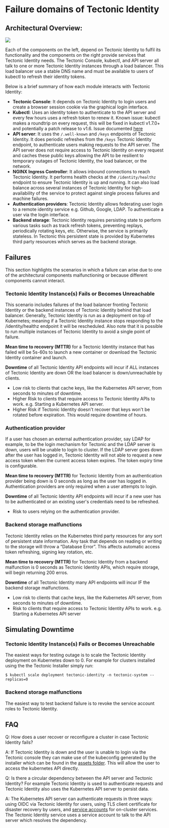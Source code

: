 # Failure domains of Tectonic Identity

## Architectural Overview:
![][dex-architecture]

Each of the components on the left, depend on Tectonic Identity to fulfil its functionality and the components on the right provide services that Tectonic Identity needs. The Tectonic Console, kubectl, and API server all talk to one or more Tectonic Identity instances through a load balancer. This load balancer use a stable DNS name and must be available to users of kubectl to refresh their identity tokens.

Below is a brief summary of how each module interacts with Tectonic Identity:

* **Tectonic Console**: It depends on Tectonic Identity to login users and create a browser session cookie via the graphical login interface.
* **Kubectl**: Uses an identity token to authenticate to the API server and every few hours uses a refresh token to renew it.
               Known issue: kubectl makes a roundtrip on every request, this will be fixed in kubectl v1.7.0+ and potentially a patch release to v1.6. Issue documented [here][kubernetes-issue]
* **API server**: It uses the `/.well-known` and `/keys` endpoints of Tectonic Identity. It does periodic refreshes from the `/keys` Tectonic Identity endpoint, to authenticate users making requests to the API server. The API server does not require access to Tectonic Identity on every request and caches these public keys allowing the API to be resilient to temporary outages of Tectonic Identity, the load balancer, or the network.
* **NGINX Ingress Controller**: It allows inbound connections to reach Tectonic Identity. It performs health checks at the `/identity/healthz` endpoint to ensure Tectonic Identity is up and running. It can also load balance across several instances of Tectonic Identity for high-availability of the service to protect against single process failures and machine failures.
* **Authentication providers**: Tectonic Identity allows federating user login to a remote identity service e.g. Github, Google, LDAP. To authenticate a user via the login interface.
* **Backend storage**: Tectonic Identity requires persisting state to perform various tasks such as track refresh tokens, preventing replays, periodically rotating keys, etc. Otherwise, the service is primarily stateless. In Tectonic this persistent state is provided by Kubernetes third party resources which serves as the backend storage.

## Failures

This section highlights the scenarios in which a failure can arise due to one of the architectural components malfunctioning or because different components cannot interact.

### Tectonic Identity Instance(s) Fails or Becomes Unreachable

This scenario includes failures of the load balancer fronting Tectonic Identity or the backend instances of Tectonic Identity behind that load balancer. Generally, Tectonic Identity is run as a deployment on top of Kubernetes; meaning if a Tectonic Identity instance stops responding to the /identity/healthz endpoint it will be rescheduled. Also note that it is possible to run multiple instances of Tectonic Identity to avoid a single point of failure.

**Mean time to recovery (MTTR)** for a Tectonic Identity instance that has failed will be 5s-60s to launch a new container or download the Tectonic Identity container and launch.

**Downtime** of all Tectonic Identity API endpoints will incur if ALL instances of Tectonic Identity are down OR the load balancer is down/unreachable by clients.
   * Low risk to clients that cache keys, like the Kubernetes API server, from seconds to minutes of downtime.
   * Higher Risk to clients that require access to Tectonic Identity APIs to work. e.g. Starting a Kubernetes API server.
   * Higher Risk if Tectonic Identity doesn't recover that keys won't be rotated before expiration. This would require downtime of hours.

### Authentication provider

If a user has chosen an external authentication provider, say LDAP for example, to be the login mechanism for Tectonic and the LDAP server is down, users will be unable to login to cluster. If the LDAP server goes down after the user has logged in, Tectonic Identity will not able to request a new access token when the current access token expires. The token expiry time is configurable.

**Mean time to recovery (MTTR)** for Tectonic Identity from an authentication provider being down is 0 seconds as long as the user has logged in. Authentication providers are only required when a user attempts to login.

**Downtime** of all Tectonic Identity API endpoints will incur if a new user has to be authenticated or an existing user's credentials need to be refreshed.
   * Risk to users relying on the authentication provider.

### Backend storage malfunctions

Tectonic Identity relies on the Kubernetes third party resources for any sort of persistent state information. Any task that depends on reading or writing to the storage will throw a “Database Error”. This affects automatic access token refreshing, signing key rotation, etc.

**Mean time to recovery (MTTR)** for Tectonic Identity from a backend malfunction is 0 seconds as Tectonic Identity APIs, which require storage, will begin returning 200 erros.

**Downtime** of all Tectonic Identity many API endpoints will incur IF the backend storage malfunctions.
   * Low risk to clients that cache keys, like the Kubernetes API server, from seconds to minutes of downtime. 
   * Risk to clients that require access to Tectonic Identity APIs to work. e.g. Starting a Kubernetes API server


## Simulating Downtime

### Tectonic Identity Instance(s) Fails or Becomes Unreachable

The easiest ways for testing outage is to scale the Tectonic Identity deployment on Kubernetes down to 0. For example for clusters installed using the the Tectonic Installer simply run:
```
$ kubectl scale deployment tectonic-identity -n tectonic-system --replicas=0
```

### Backend storage malfunctions

The easiest way to test backend failure is to revoke the service account roles to Tectonic Identity.

## FAQ
Q: How does a user recover or reconfigure a cluster in case Tectonic Identity fails?

A: If Tectonic Identity is down and the user is unable to login via the Tectonic console they can make use of the kubeconfig generated by the installer which can be found in the [assets folder](assets-zip.html). This will allow the user to access the kubernetes API directly.

Q: Is there a circular dependency between the API server and Tectonic Identity? For example Tectonic Identity is used to authenticate requests and Tectonic Identity also uses the Kubernetes API server to persist data.

A: The Kubernetes API server can authenticate requests in three ways: using OIDC via Tectonic Identity for users, using TLS client certificate for disaster recovery by users, and [service accounts](https://kubernetes.io/docs/tasks/configure-pod-container/configure-service-account/) for on-cluster services. The Tectonic Identity service uses a service account to talk to the API server which resolves the dependency.


[dex-architecture]: ../img/failure-domains-identity.png
[kubernetes-issue]: https://github.com/kubernetes/kubernetes/issues/42654#issuecomment-297832539

